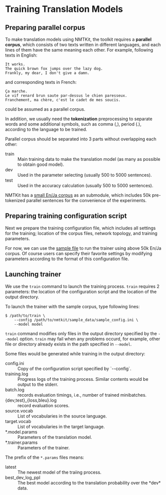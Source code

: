 Training Translation Models
===========================


Preparing parallel corpus
-------------------------

To make translation models using NMTKit, the toolkit requires a **parallel
corpus**, which consists of two texts written in different languages,
and each lines of them have the same meaning each other.
For example, following texts in English:

    It works.
    The quick brown fox jumps over the lazy dog.
    Frankly, my dear, I don't give a damn.

and corresponding texts in French:

    Ça marche.
    Le vif renard brun saute par-dessus le chien paresseux.
    Franchement, ma chère, c'est le cadet de mes soucis.

could be assumed as a parallel corpus.

In addition, we usually need the **tokenization** preprocessing to separate
words and some additional symbols, such as comma (,), period (.), according to
the language to be trained.

Parallel corpus should be separated into 3 parts without overlapping each other:

<dl>
  <dt>train</dt><dd>Main training data to make the translation model (as many as possible to obtain good model).</dd>
  <dt>dev</dt><dd>Used in the parameter selecting (usually 500 to 5000 sentences).</dd>
  <dt>test</dt><dd>Used in the accuracy calculation (usually 500 to 5000 sentences).</dd>
</dl>

NMTKit has a
[small En/Ja corpus](https://github.com/odashi/small_parallel_enja)
as an submodule, which includes 50k pre-tokenized parallel sentences for the
convenience of the experiments.


Preparing training configuration script
---------------------------------------

Next we prepare the training configuration file, which includes all settings for
the training; location of the corpus files, network topology, and training
parameters.

For now, we can use the
[sample file](https://github.com/odashi/nmtkit/blob/master/sample_data/sample_config.ini)
to run the trainer using above 50k En/Ja corpus.
Of course users can specify their favorite settings by modifying parameters
according to the format of this configuration file.


Launching trainer
-----------------

We use the `train` command to launch the training process.
`train` requires 2 parameters: the location of the configuration script and
the location of the output directory.

To launch the trainer with the sample corpus, type following lines:

    $ /path/to/train \
        --config /path/to/nmtkit/sample_data/sample_config.ini \
        --model model

`train` command modifies only files in the output directory specified by the
`--model` option. `train` may fail when any problems occurd, for example, other
file or directory already exists in the path specified in `--model`.

Some files would be generated while training in the output directory:

<dl>
  <dt>config.ini</dt><dd>Copy of the configuration script specified by `--config`.</dd>
  <dt>training.log</dt><dd>Progress logs of the training process. Similar contents would be output to the stderr.</dd>
  <dt>batch.log</dt><dd>records evaluation timings, i.e., number of trained minibatches.</dd>
  <dt>{dev,test}_{loss,bleu}.log</dt><dd>record evaluation scores.</dd>
  <dt>source.vocab</dt><dd>List of vocabularies in the source language.</dd>
  <dt>target.vocab</dt><dd>List of vocabularies in the target language.</dd>
  <dt>*.model.params</dt><dd>Parameters of the translation model.</dd>
  <dt>*.trainer.params</dt><dd>Parameters of the trainer.</dd>
</dl>

The prefix of the `*.params` files means:

<dl>
  <dt>latest</dt><dd>The newest model of the traiing process.</dd>
  <dt>best_dev_log_ppl</dt><dd>The best model according to the translation probability over the *dev* data.</dd>
</dl>
